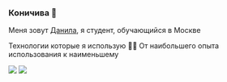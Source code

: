 ### Коничива 👋

Меня зовут [Данила](https://t.me/calmven), я студент, обучающийся в Москве

Технологии которые я использую 👨‍💻 От наибольшего опыта использования к наименьшему

<img src="https://img.shields.io/badge/git%20-%23F05033.svg?&style=for-the-badge&logo=git&logoColor=white"/> <img src="https://img.shields.io/badge/Flutter%20-%2302569B.svg?&style=for-the-badge&logo=Flutter&logoColor=white" />


